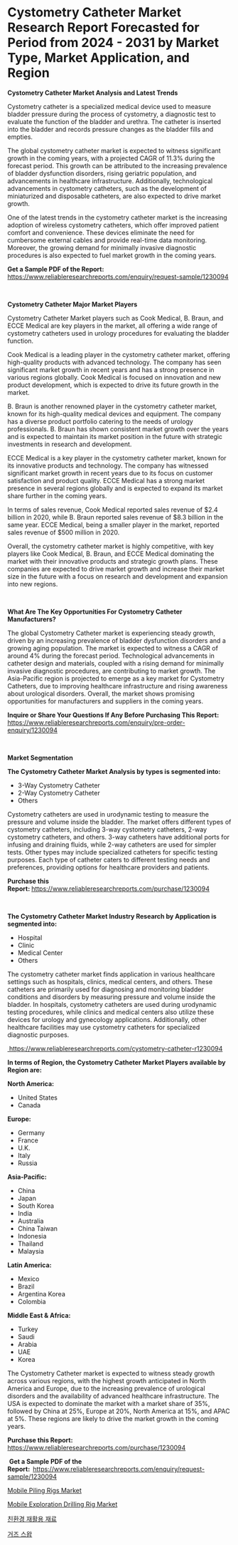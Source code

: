 <p><h1>Cystometry Catheter Market Research Report Forecasted for Period from 2024 -  2031 by Market Type, Market Application, and Region</h1></p><p><strong>Cystometry Catheter Market Analysis and Latest Trends</strong></p>
<p><p>Cystometry catheter is a specialized medical device used to measure bladder pressure during the process of cystometry, a diagnostic test to evaluate the function of the bladder and urethra. The catheter is inserted into the bladder and records pressure changes as the bladder fills and empties.</p><p>The global cystometry catheter market is expected to witness significant growth in the coming years, with a projected CAGR of 11.3% during the forecast period. This growth can be attributed to the increasing prevalence of bladder dysfunction disorders, rising geriatric population, and advancements in healthcare infrastructure. Additionally, technological advancements in cystometry catheters, such as the development of miniaturized and disposable catheters, are also expected to drive market growth.</p><p>One of the latest trends in the cystometry catheter market is the increasing adoption of wireless cystometry catheters, which offer improved patient comfort and convenience. These devices eliminate the need for cumbersome external cables and provide real-time data monitoring. Moreover, the growing demand for minimally invasive diagnostic procedures is also expected to fuel market growth in the coming years.</p></p>
<p><strong>Get a Sample PDF of the Report:&nbsp;</strong> <a href="https://www.reliableresearchreports.com/enquiry/request-sample/1230094">https://www.reliableresearchreports.com/enquiry/request-sample/1230094</a></p>
<p>&nbsp;</p>
<p><strong>Cystometry Catheter Major Market Players</strong></p>
<p><p>Cystometry Catheter Market players such as Cook Medical, B. Braun, and ECCE Medical are key players in the market, all offering a wide range of cystometry catheters used in urology procedures for evaluating the bladder function.</p><p>Cook Medical is a leading player in the cystometry catheter market, offering high-quality products with advanced technology. The company has seen significant market growth in recent years and has a strong presence in various regions globally. Cook Medical is focused on innovation and new product development, which is expected to drive its future growth in the market.</p><p>B. Braun is another renowned player in the cystometry catheter market, known for its high-quality medical devices and equipment. The company has a diverse product portfolio catering to the needs of urology professionals. B. Braun has shown consistent market growth over the years and is expected to maintain its market position in the future with strategic investments in research and development.</p><p>ECCE Medical is a key player in the cystometry catheter market, known for its innovative products and technology. The company has witnessed significant market growth in recent years due to its focus on customer satisfaction and product quality. ECCE Medical has a strong market presence in several regions globally and is expected to expand its market share further in the coming years.</p><p>In terms of sales revenue, Cook Medical reported sales revenue of $2.4 billion in 2020, while B. Braun reported sales revenue of $8.3 billion in the same year. ECCE Medical, being a smaller player in the market, reported sales revenue of $500 million in 2020.</p><p>Overall, the cystometry catheter market is highly competitive, with key players like Cook Medical, B. Braun, and ECCE Medical dominating the market with their innovative products and strategic growth plans. These companies are expected to drive market growth and increase their market size in the future with a focus on research and development and expansion into new regions.</p></p>
<p>&nbsp;</p>
<p><strong>What Are The Key Opportunities For Cystometry Catheter Manufacturers?</strong></p>
<p><p>The global Cystometry Catheter market is experiencing steady growth, driven by an increasing prevalence of bladder dysfunction disorders and a growing aging population. The market is expected to witness a CAGR of around 4% during the forecast period. Technological advancements in catheter design and materials, coupled with a rising demand for minimally invasive diagnostic procedures, are contributing to market growth. The Asia-Pacific region is projected to emerge as a key market for Cystometry Catheters, due to improving healthcare infrastructure and rising awareness about urological disorders. Overall, the market shows promising opportunities for manufacturers and suppliers in the coming years.</p></p>
<p><strong>Inquire or Share Your Questions If Any Before Purchasing This Report:</strong> <a href="https://www.reliableresearchreports.com/enquiry/pre-order-enquiry/1230094">https://www.reliableresearchreports.com/enquiry/pre-order-enquiry/1230094</a></p>
<p>&nbsp;</p>
<p><strong>Market Segmentation</strong></p>
<p><strong>The Cystometry Catheter Market Analysis by types is segmented into:</strong></p>
<p><ul><li>3-Way Cystometry Catheter</li><li>2-Way Cystometry Catheter</li><li>Others</li></ul></p>
<p><p>Cystometry catheters are used in urodynamic testing to measure the pressure and volume inside the bladder. The market offers different types of cystometry catheters, including 3-way cystometry catheters, 2-way cystometry catheters, and others. 3-way catheters have additional ports for infusing and draining fluids, while 2-way catheters are used for simpler tests. Other types may include specialized catheters for specific testing purposes. Each type of catheter caters to different testing needs and preferences, providing options for healthcare providers and patients.</p></p>
<p><strong>Purchase this Report:&nbsp;</strong><a href="https://www.reliableresearchreports.com/purchase/1230094">https://www.reliableresearchreports.com/purchase/1230094</a></p>
<p>&nbsp;</p>
<p><strong>The Cystometry Catheter Market Industry Research by Application is segmented into:</strong></p>
<p><ul><li>Hospital</li><li>Clinic</li><li>Medical Center</li><li>Others</li></ul></p>
<p><p>The cystometry catheter market finds application in various healthcare settings such as hospitals, clinics, medical centers, and others. These catheters are primarily used for diagnosing and monitoring bladder conditions and disorders by measuring pressure and volume inside the bladder. In hospitals, cystometry catheters are used during urodynamic testing procedures, while clinics and medical centers also utilize these devices for urology and gynecology applications. Additionally, other healthcare facilities may use cystometry catheters for specialized diagnostic purposes.</p></p>
<p><a href="https://www.reliableresearchreports.com/cystometry-catheter-r1230094">&nbsp;https://www.reliableresearchreports.com/cystometry-catheter-r1230094</a></p>
<p><strong>In terms of Region, the Cystometry Catheter Market Players available by Region are:</strong></p>
<p>
    <p> <strong> North America: </strong>
        <ul>
            <li>United States</li>
            <li>Canada</li>
        </ul>
        </p> 
    <p> <strong> Europe: </strong>
        <ul>
            <li>Germany</li>
            <li>France</li>
            <li>U.K.</li>
            <li>Italy</li>
            <li>Russia</li>
        </ul>
        </p> 
    <p> <strong> Asia-Pacific: </strong>
        <ul>
            <li>China</li>
            <li>Japan</li>
            <li>South Korea</li>
            <li>India</li>
            <li>Australia</li>
            <li>China Taiwan</li>
            <li>Indonesia</li>
            <li>Thailand</li>
            <li>Malaysia</li>
        </ul>
        </p> 
    <p> <strong> Latin America: </strong>
        <ul>
            <li>Mexico</li>
            <li>Brazil</li>
            <li>Argentina Korea</li>
            <li>Colombia</li>
        </ul>
        </p> 
    <p> <strong> Middle East & Africa: </strong>
        <ul>
            <li>Turkey</li>
            <li>Saudi</li>
            <li>Arabia</li>
            <li>UAE</li>
            <li>Korea</li>
        </ul>
    </p>
    </p>
<p><p>The Cystometry Catheter market is expected to witness steady growth across various regions, with the highest growth anticipated in North America and Europe, due to the increasing prevalence of urological disorders and the availability of advanced healthcare infrastructure. The USA is expected to dominate the market with a market share of 35%, followed by China at 25%, Europe at 20%, North America at 15%, and APAC at 5%. These regions are likely to drive the market growth in the coming years.</p></p>
<p><strong>Purchase this Report: </strong><a href="https://www.reliableresearchreports.com/purchase/1230094">https://www.reliableresearchreports.com/purchase/1230094</a></p>
<p>&nbsp;<strong>Get a Sample PDF of the Report:&nbsp;&nbsp;</strong><a href="https://www.reliableresearchreports.com/enquiry/request-sample/1230094">https://www.reliableresearchreports.com/enquiry/request-sample/1230094</a></p>
<p><strong></strong></p>
<p><p><a href="https://github.com/AlysaLedner2023/Market-Research-Report-List-1/blob/main/mobile-piling-rigs-market.md">Mobile Piling Rigs Market</a></p><p><a href="https://github.com/Sherrillcrooksxa8i18ucf2m/Market-Research-Report-List-3/blob/main/mobile-exploration-drilling-rig-market.md">Mobile Exploration Drilling Rig Market</a></p><p><a href="https://github.com/tasfiyaj85/Market-Research-Report-List-1/blob/main/3570720181460.md">친환경 재활용 재료</a></p><p><a href="https://github.com/njolsky1/Market-Research-Report-List-1/blob/main/4362255181459.md">거즈 스왑</a></p></p>